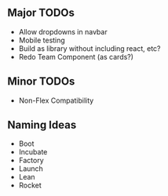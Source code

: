 ## Major TODOs

- Allow dropdowns in navbar
- Mobile testing
- Build as library without including react, etc?
- Redo Team Component (as cards?)

## Minor TODOs

- Non-Flex Compatibility

## Naming Ideas

- Boot
- Incubate
- Factory
- Launch
- Lean
- Rocket